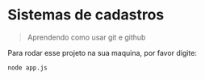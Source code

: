 # Sistemas de cadastros #


> Aprendendo como usar git e github

Para rodar esse projeto na sua maquina, por favor digite:
```
node app.js
```
